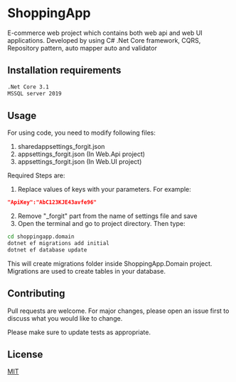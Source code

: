 # ShoppingApp

E-commerce web project which contains both web api and web UI applications. Developed by using C# .Net Core framework, CQRS, Repository pattern, auto mapper auto and validator

## Installation requirements

```bash
.Net Core 3.1
MSSQL server 2019
```

## Usage
For using code, you need to modify following files:

 1. sharedappsettings_forgit.json
 2. appsettings_forgit.json (In Web.Api project)
 3. appsettings_forgit.json (In Web.UI project)

Required Steps are:
 1. Replace values of keys with your parameters. For example:
```json
"ApiKey":"AbC123KJE43avfe96"
```
 2. Remove "_forgit" part from the name of settings file and save
 3. Open the terminal and go to project directory. Then type:
```bash
cd shoppingapp.domain
dotnet ef migrations add initial
dotnet ef database update
```
This will create migrations folder inside ShoppingApp.Domain project. Migrations are used to create tables in your database. 

## Contributing
Pull requests are welcome. For major changes, please open an issue first to discuss what you would like to change.

Please make sure to update tests as appropriate.

## License
[MIT](https://choosealicense.com/licenses/mit/)
